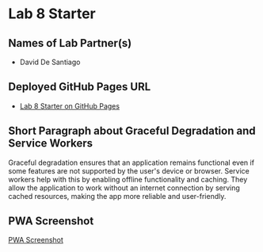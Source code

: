 # Lab 8 Starter

## Names of Lab Partner(s)
- David De Santiago

## Deployed GitHub Pages URL
- [Lab 8 Starter on GitHub Pages](https://ddesantiag0.github.io/Lab8-Starter/)

## Short Paragraph about Graceful Degradation and Service Workers

Graceful degradation ensures that an application remains functional even if some features are not supported by the user's device or browser. Service workers help with this by enabling offline functionality and caching. They allow the application to work without an internet connection by serving cached resources, making the app more reliable and user-friendly.

## PWA Screenshot
[PWA Screenshot](pwa.png)

